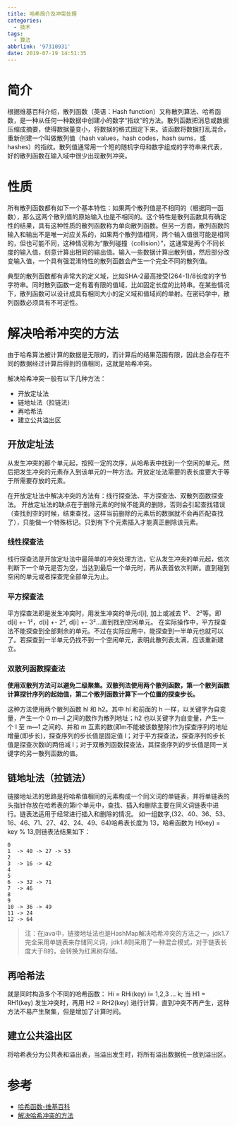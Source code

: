 ```yaml
---
title: 哈希简介及冲突处理
categories:
  - 技术
tags:
  - 算法
abbrlink: '97310931'
date: 2019-07-19 14:51:35
---
```


# 简介
根据维基百科介绍，散列函数（英语：Hash function）又称散列算法、哈希函数，是一种从任何一种数据中创建小的数字“指纹”的方法。散列函数把消息或数据压缩成摘要，使得数据量变小，将数据的格式固定下来。该函数将数据打乱混合，重新创建一个叫做散列值（hash values，hash codes，hash sums，或hashes）的指纹。散列值通常用一个短的随机字母和数字组成的字符串来代表，好的散列函数在输入域中很少出现散列冲突。

# 性质
所有散列函数都有如下一个基本特性：如果两个散列值是不相同的（根据同一函数），那么这两个散列值的原始输入也是不相同的。这个特性是散列函数具有确定性的结果，具有这种性质的散列函数称为单向散列函数。但另一方面，散列函数的输入和输出不是唯一对应关系的，如果两个散列值相同，两个输入值很可能是相同的，但也可能不同，这种情况称为“散列碰撞（collision）”，这通常是两个不同长度的输入值，刻意计算出相同的输出值。输入一些数据计算出散列值，然后部分改变输入值，一个具有强混淆特性的散列函数会产生一个完全不同的散列值。

典型的散列函数都有非常大的定义域，比如SHA-2最高接受(264-1)/8长度的字节字符串。同时散列函数一定有着有限的值域，比如固定长度的比特串。在某些情况下，散列函数可以设计成具有相同大小的定义域和值域间的单射。在密码学中，散列函数必须具有不可逆性。

# 解决哈希冲突的方法
由于哈希算法被计算的数据是无限的，而计算后的结果范围有限，因此总会存在不同的数据经过计算后得到的值相同，这就是哈希冲突。

解决哈希冲突一般有以下几种方法：
* 开放定址法
* 链地址法（拉链法）
* 再哈希法
* 建立公共溢出区

## 开放定址法
从发生冲突的那个单元起，按照一定的次序，从哈希表中找到一个空闲的单元。然后把发生冲突的元素存入到该单元的一种方法。开放定址法需要的表长度要大于等于所需要存放的元素。

在开放定址法中解决冲突的方法有：线行探查法、平方探查法、双散列函数探查法。
开放定址法的缺点在于删除元素的时候不能真的删除，否则会引起查找错误（查找到空的时候，结束查找，这样当前删除的元素后的数据就不会再匹配查找了），只能做一个特殊标记。只到有下个元素插入才能真正删除该元素。

### 线性探查法
线行探查法是开放定址法中最简单的冲突处理方法，它从发生冲突的单元起，依次判断下一个单元是否为空，当达到最后一个单元时，再从表首依次判断。直到碰到空闲的单元或者探查完全部单元为止。

### 平方探查法
平方探查法即是发生冲突时，用发生冲突的单元d[i], 加上或减去 1²、 2²等。即d[i] +- 1²，d[i] +- 2², d[i] +- 3²...直到找到空闲单元。
在实际操作中，平方探查法不能探查到全部剩余的单元。不过在实际应用中，能探查到一半单元也就可以了。若探查到一半单元仍找不到一个空闲单元，表明此散列表太满，应该重新建立。

### 双散列函数探查法
**使用双散列方法可以避免二级聚集。双散列法使用两个散列函数，第一个散列函数计算探针序列的起始值，第二个散列函数计算下一个位置的探查步长。**

这种方法使用两个散列函数 hl 和 h2。其中 hl 和前面的 h 一样，以关键字为自变量，产生一个 0 m—l 之间的数作为散列地址；h2 也以关键字为自变量，产生一个 l 至 m—1 之间的、并和 m 互素的数(即m不能被该数整除)作为探查序列的地址增量(即步长)，探查序列的步长值是固定值 l；对于平方探查法，探查序列的步长值是探查次数i的两倍减 l；对于双散列函数探查法，其探查序列的步长值是同一关键字的另一散列函数的值。

## 链地址法（拉链法）
链接地址法的思路是将哈希值相同的元素构成一个同义词的单链表，并将单链表的头指针存放在哈希表的第i个单元中，查找、插入和删除主要在同义词链表中进行。链表法适用于经常进行插入和删除的情况。
如一组数字,(32、40、36、53、16、46、71、27、42、24、49、64)哈希表长度为 13，哈希函数为 H(key) = key % 13,则链表法结果如下：

```
0       
1  -> 40 -> 27 -> 53 
2
3  -> 16 -> 42
4
5
6  -> 32 -> 71
7  -> 46
8
9
10 -> 36 -> 49
11 -> 24
12 -> 64
```

> 注：在java中，链接地址法也是HashMap解决哈希冲突的方法之一，jdk1.7完全采用单链表来存储同义词，jdk1.8则采用了一种混合模式，对于链表长度大于8的，会转换为红黑树存储。

## 再哈希法
就是同时构造多个不同的哈希函数：
Hi = RHi(key) i= 1,2,3 ... k;
当 H1 = RH1(key) 发生冲突时，再用 H2 = RH2(key) 进行计算，直到冲突不再产生，这种方法不易产生聚集，但是增加了计算时间。

## 建立公共溢出区
将哈希表分为公共表和溢出表，当溢出发生时，将所有溢出数据统一放到溢出区。

# 参考
* [哈希函数-维基百科](https://zh.wikipedia.org/wiki/%E6%95%A3%E5%88%97%E5%87%BD%E6%95%B8)
* [解决哈希冲突的方法](https://www.jianshu.com/p/4d3cb99d7580)